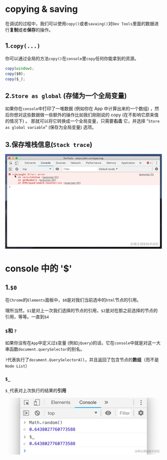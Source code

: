 # copying & saving

在调试的过程中，我们可以使用`copy()`或者`savaing()`对`Dev Tools`里面的数据进行**复制**或者**保存**的操作。

## 1.`copy(...)`
你可以通过全局的方法`copy()`在`console`里`copy`任何你能拿到的资源。

``` js
copy(window);
copy($0);
copy($_);
```
## 2.`Store as global` (存储为一个全局变量)

如果你在`console`中打印了一堆数据 (例如你在 App 中计算出来的一个数组) ，然后你想对这些数据做一些额外的操作比如我们刚刚说的 copy (在不影响它原来值的情况下) 。 那就可以将它转换成一个全局变量，只需要**右击** 它，并选择 “`Store as global variable`” (保存为全局变量) 选项。

## 3.保存堆栈信息(`Stack trace`)

![保存堆栈信息](./stack-save.awebp)

# console 中的 '$'
## 1.`$0`

在`Chrome`的`Elements`面板中，`$0`是对我们当前选中的`html`节点的引用。

理所当然，`$1`是对上一次我们选择的节点的引用，`$2`是对在那之前选择的节点的引用，等等。一直到`$4`

### `$`和 `?`

如果你没有在`App`中定义过`$`变量 (例如`jQuery`)的话，它在`console`中就是对这一大串函数`document.querySelector`的别名。

`?`代表执行了`document.QuerySelectorAll`，并且返回了包含节点的**数组**（而不是`Node List`）

### `$_`
`$_`代表对上次执行的结果的**引用**

![保存堆栈信息](./$-.awebp)
